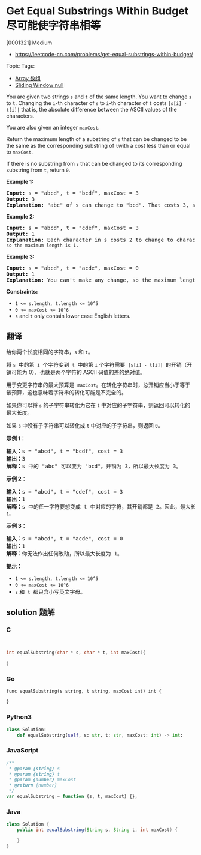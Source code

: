 # Get Equal Substrings Within Budget 尽可能使字符串相等

[0001321] Medium

- https://leetcode-cn.com/problems/get-equal-substrings-within-budget/

Topic Tags:

- [Array 数组](https://leetcode-cn.com/tag/array/)
- [Sliding Window null](https://leetcode-cn.com/tag/sliding-window/)

You are given two strings `s` and `t` of the same length. You want to change `s` to `t`. Changing the `i`\-th character of `s` to `i`\-th character of `t` costs `|s[i] - t[i]|` that is, the absolute difference between the ASCII values of the characters.

You are also given an integer `maxCost`.

Return the maximum length of a substring of `s` that can be changed to be the same as the corresponding substring of `t`with a cost less than or equal to `maxCost`.

If there is no substring from `s` that can be changed to its corresponding substring from `t`, return `0`.

**Example 1:**

<pre><strong>Input:</strong> s = "abcd", t = "bcdf", maxCost = 3
<strong>Output:</strong> 3
<strong>Explanation: </strong>"abc" of s can change to "bcd". That costs 3, so the maximum length is 3.</pre>

**Example 2:**

<pre><strong>Input:</strong> s = "abcd", t = "cdef", maxCost = 3
<strong>Output:</strong> 1
<strong>Explanation: </strong>Each character in s costs 2 to change to charactor in <code>t, so the maximum length is 1.</code>
</pre>

**Example 3:**

<pre><strong>Input:</strong> s = "abcd", t = "acde", maxCost = 0
<strong>Output:</strong> 1
<strong>Explanation: </strong>You can't make any change, so the maximum length is 1.
</pre>

**Constraints:**

- `1 <= s.length, t.length <= 10^5`
- `0 <= maxCost <= 10^6`
- `s` and `t` only contain lower case English letters.

## 翻译

给你两个长度相同的字符串，`s` 和 `t`。

将 `s`  中的第  `i`  个字符变到  `t`  中的第 `i` 个字符需要  `|s[i] - t[i]|`  的开销（开销可能为 0），也就是两个字符的 ASCII 码值的差的绝对值。

用于变更字符串的最大预算是  `maxCost`。在转化字符串时，总开销应当小于等于该预算，这也意味着字符串的转化可能是不完全的。

如果你可以将 `s` 的子字符串转化为它在 `t` 中对应的子字符串，则返回可以转化的最大长度。

如果 `s` 中没有子字符串可以转化成 `t` 中对应的子字符串，则返回 `0`。

**示例 1：**

<pre><strong>输入：</strong>s = "abcd", t = "bcdf", cost = 3
<strong>输出：</strong>3
<strong>解释：</strong>s<strong> </strong>中的<strong> </strong>"abc" 可以变为 "bcd"。开销为 3，所以最大长度为 3。</pre>

**示例 2：**

<pre><strong>输入：</strong>s = "abcd", t = "cdef", cost = 3
<strong>输出：</strong>1
<strong>解释：</strong>s 中的任一字符要想变成 t 中对应的字符，其开销都是 2。因此，最大长度为<code> 1。</code>
</pre>

**示例 3：**

<pre><strong>输入：</strong>s = "abcd", t = "acde", cost = 0
<strong>输出：</strong>1
<strong>解释：</strong>你无法作出任何改动，所以最大长度为 1。
</pre>

**提示：**

- `1 <= s.length, t.length <= 10^5`
- `0 <= maxCost <= 10^6`
- `s` 和  `t`  都只含小写英文字母。

## solution 题解

### C

```c


int equalSubstring(char * s, char * t, int maxCost){

}
```

### Go

```golang
func equalSubstring(s string, t string, maxCost int) int {

}
```

### Python3

```python
class Solution:
    def equalSubstring(self, s: str, t: str, maxCost: int) -> int:
```

### JavaScript

```javascript
/**
 * @param {string} s
 * @param {string} t
 * @param {number} maxCost
 * @return {number}
 */
var equalSubstring = function (s, t, maxCost) {};
```

### Java

```java
class Solution {
    public int equalSubstring(String s, String t, int maxCost) {

    }
}
```
